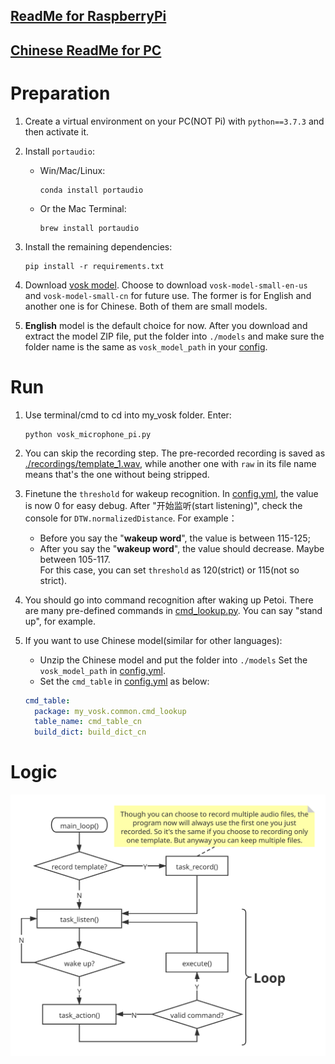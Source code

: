 ## [ReadMe for RaspberryPi](en_README_RaspberryPi.md)

## [Chinese ReadMe for PC](README.md) 

# Preparation
1. Create a virtual environment on your PC(NOT Pi) with ```python==3.7.3``` and then activate it.

2. Install ```portaudio```: 
    - Win/Mac/Linux: 
      ```shell
      conda install portaudio
      ```
    - Or the Mac Terminal: 
      ```shell
      brew install portaudio
      ```

3. Install the remaining dependencies: 
   ```shell
   pip install -r requirements.txt
   ```

4. Download [vosk model](https://alphacephei.com/vosk/models). Choose to download ```vosk-model-small-en-us``` and ```vosk-model-small-cn``` 
for future use. The former is for English and another one is for Chinese. Both of them are small models.
   
5. **English** model is the default choice for now. After you download and extract the model ZIP file, put the folder 
   into ```./models``` and make sure the folder name is the same as ```vosk_model_path``` in your [config](./config/config.yml).

# Run
1. Use terminal/cmd to cd into my_vosk folder. Enter: 
   ```shell
   python vosk_microphone_pi.py
   ```

1. You can skip the recording step. The pre-recorded recording is saved as [./recordings/template_1.wav](./recordings/template_1.wav),  while another one with ```raw``` in its file name means that's the one without being stripped.
   
3. Finetune the ```threshold``` for wakeup recognition.
   In [config.yml](./config/config.yml), the value is now 0 for easy debug.
   After "开始监听(start listening)", check the console for ```DTW.normalizedDistance```. For example：
   - Before you say the "**wakeup word**", the value is between 115-125; 
   - After you say the "**wakeup word**", the value should decrease. Maybe between 105-117.  
   For this case, you can set ```threshold``` as 120(strict) or 115(not so strict).
   
4. You should go into command recognition after waking up Petoi. There are many pre-defined commands in
   [cmd_lookup.py](common/cmd_lookup.py). You can say "stand up", for example.

5. If you want to use Chinese model(similar for other languages):
   - Unzip the Chinese model and put the folder into ```./models``` Set the ```vosk_model_path``` in 
     [config.yml](./config/config.yml).
   - Set the ```cmd_table``` in [config.yml](./config/config.yml) as below:
   ```yaml
   cmd_table:
     package: my_vosk.common.cmd_lookup
     table_name: cmd_table_cn
     build_dict: build_dict_cn
   ```
 
  
# Logic
![img](../Hey%20Bittle.svg)